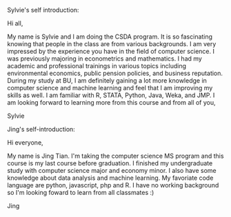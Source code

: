 Sylvie's self introduction:

Hi all, 

My name is Sylvie and I am doing the CSDA program. It is so fascinating knowing that people in the class are from various backgrounds. 
I am very impressed by the experience you have in the field of computer science. 
I was previously majoring in econometrics and mathematics. 
I had my academic and professional trainings in various topics including environmental economics, public pension policies, and business reputation. 
During my study at BU, I am definitely gaining a lot more knowledge in computer science and machine learning and feel that I am improving my skills as well. 
I am familiar with R, STATA, Python, Java, Weka, and JMP. 
I am looking forward to learning more from this course and from all of you,

Sylvie


Jing's self-introduction:

Hi everyone, 

My name is Jing Tian. I'm taking the computer science MS program and this course is my last course before graduation. I finished my undergraduate study with computer science major and economy minor. I also have some knowledge about data analysis and machine learning. 
My favoriate code language are python, javascript, php and R.
I have no working background so I'm looking foward to learn from all classmates :)

Jing
